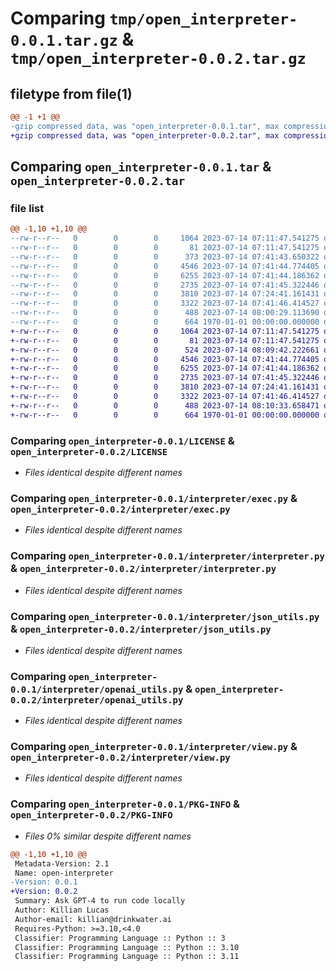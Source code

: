 # Comparing `tmp/open_interpreter-0.0.1.tar.gz` & `tmp/open_interpreter-0.0.2.tar.gz`

## filetype from file(1)

```diff
@@ -1 +1 @@
-gzip compressed data, was "open_interpreter-0.0.1.tar", max compression
+gzip compressed data, was "open_interpreter-0.0.2.tar", max compression
```

## Comparing `open_interpreter-0.0.1.tar` & `open_interpreter-0.0.2.tar`

### file list

```diff
@@ -1,10 +1,10 @@
--rw-r--r--   0        0        0     1064 2023-07-14 07:11:47.541275 open_interpreter-0.0.1/LICENSE
--rw-r--r--   0        0        0       81 2023-07-14 07:11:47.541275 open_interpreter-0.0.1/README.md
--rw-r--r--   0        0        0      373 2023-07-14 07:41:43.650322 open_interpreter-0.0.1/interpreter/__init__.py
--rw-r--r--   0        0        0     4546 2023-07-14 07:41:44.774405 open_interpreter-0.0.1/interpreter/exec.py
--rw-r--r--   0        0        0     6255 2023-07-14 07:41:44.186362 open_interpreter-0.0.1/interpreter/interpreter.py
--rw-r--r--   0        0        0     2735 2023-07-14 07:41:45.322446 open_interpreter-0.0.1/interpreter/json_utils.py
--rw-r--r--   0        0        0     3810 2023-07-14 07:24:41.161431 open_interpreter-0.0.1/interpreter/openai_utils.py
--rw-r--r--   0        0        0     3322 2023-07-14 07:41:46.414527 open_interpreter-0.0.1/interpreter/view.py
--rw-r--r--   0        0        0      488 2023-07-14 08:00:29.113690 open_interpreter-0.0.1/pyproject.toml
--rw-r--r--   0        0        0      664 1970-01-01 00:00:00.000000 open_interpreter-0.0.1/PKG-INFO
+-rw-r--r--   0        0        0     1064 2023-07-14 07:11:47.541275 open_interpreter-0.0.2/LICENSE
+-rw-r--r--   0        0        0       81 2023-07-14 07:11:47.541275 open_interpreter-0.0.2/README.md
+-rw-r--r--   0        0        0      524 2023-07-14 08:09:42.222661 open_interpreter-0.0.2/interpreter/__init__.py
+-rw-r--r--   0        0        0     4546 2023-07-14 07:41:44.774405 open_interpreter-0.0.2/interpreter/exec.py
+-rw-r--r--   0        0        0     6255 2023-07-14 07:41:44.186362 open_interpreter-0.0.2/interpreter/interpreter.py
+-rw-r--r--   0        0        0     2735 2023-07-14 07:41:45.322446 open_interpreter-0.0.2/interpreter/json_utils.py
+-rw-r--r--   0        0        0     3810 2023-07-14 07:24:41.161431 open_interpreter-0.0.2/interpreter/openai_utils.py
+-rw-r--r--   0        0        0     3322 2023-07-14 07:41:46.414527 open_interpreter-0.0.2/interpreter/view.py
+-rw-r--r--   0        0        0      488 2023-07-14 08:10:33.658471 open_interpreter-0.0.2/pyproject.toml
+-rw-r--r--   0        0        0      664 1970-01-01 00:00:00.000000 open_interpreter-0.0.2/PKG-INFO
```

### Comparing `open_interpreter-0.0.1/LICENSE` & `open_interpreter-0.0.2/LICENSE`

 * *Files identical despite different names*

### Comparing `open_interpreter-0.0.1/interpreter/exec.py` & `open_interpreter-0.0.2/interpreter/exec.py`

 * *Files identical despite different names*

### Comparing `open_interpreter-0.0.1/interpreter/interpreter.py` & `open_interpreter-0.0.2/interpreter/interpreter.py`

 * *Files identical despite different names*

### Comparing `open_interpreter-0.0.1/interpreter/json_utils.py` & `open_interpreter-0.0.2/interpreter/json_utils.py`

 * *Files identical despite different names*

### Comparing `open_interpreter-0.0.1/interpreter/openai_utils.py` & `open_interpreter-0.0.2/interpreter/openai_utils.py`

 * *Files identical despite different names*

### Comparing `open_interpreter-0.0.1/interpreter/view.py` & `open_interpreter-0.0.2/interpreter/view.py`

 * *Files identical despite different names*

### Comparing `open_interpreter-0.0.1/PKG-INFO` & `open_interpreter-0.0.2/PKG-INFO`

 * *Files 0% similar despite different names*

```diff
@@ -1,10 +1,10 @@
 Metadata-Version: 2.1
 Name: open-interpreter
-Version: 0.0.1
+Version: 0.0.2
 Summary: Ask GPT-4 to run code locally
 Author: Killian Lucas
 Author-email: killian@drinkwater.ai
 Requires-Python: >=3.10,<4.0
 Classifier: Programming Language :: Python :: 3
 Classifier: Programming Language :: Python :: 3.10
 Classifier: Programming Language :: Python :: 3.11
```

